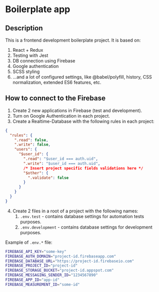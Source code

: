# Boilerplate app
## Description
This is a frontend development boilerplate project. It is based on:
1. React + Redux
2. Testing with Jest
3. DB connection using Firebase
4. Google authentication
5. SCSS styling
6. ...and a lot of configured settings, like @babel/polyfill, history, CSS normalization, extended ES6 features, etc.
## How to connect to the Firebase
1. Create 2 new applications in Firebase (test and development).
2. Turn on Google Authentication in each project.
3. Create a Realtime-Database with the following rules in each project:
```json
{
  "rules": {
    ".read": false,
    ".write": false,
    "users": {
      "$user_id": {
        ".read": "$user_id === auth.uid",
        ".write": "$user_id === auth.uid",
        /* Insert project specific fields validations here */
        "$other": {
          ".validate": false
        }
      }
    }
  }
}
```
4. Create 2 files in a root of a project with the following names:
    1. `.env.test` - contains database settings for automation tests purposes.
    2. `.env.development` - contains database settings for development purposes.

Example of `.env.*` file:
```bash
FIREBASE_API_KEY="some-key"
FIREBASE_AUTH_DOMAIN="project-id.firebaseapp.com"
FIREBASE_DATABASE_URL="https://project-id.firebaseio.com"
FIREBASE_PROJECT_ID="project-id"
FIREBASE_STORAGE_BUCKET="project-id.appspot.com"
FIREBASE_MESSAGING_SENDER_ID="1234567890"
FIREBASE_APP_ID="app-id"
FIREBASE_MEASUREMENT_ID="some-id"
```